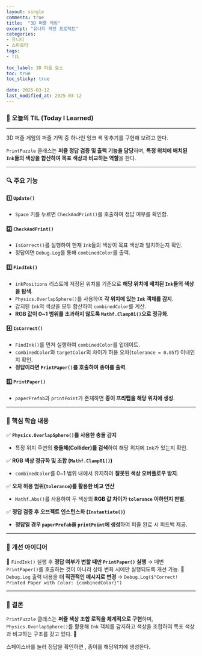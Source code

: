 ```yaml
---
layout: single
comments: true
title:  "3D 퍼즐 게임"
excerpt: "유니티 개인 프로젝트"
categories: 
- 유니티
- 스파르타
tags:
- TIL
 
toc_label: 3D 퍼즐 요소
toc: true
toc_sticky: true
 
date: 2025-03-12
last_modified_at: 2025-03-12
---
```




### 📆 오늘의 TIL (Today I Learned)

---

3D 퍼즐 게임의 퍼즐 기믹 중 하나인 잉크 색 맞추기를 구현해 보려고 한다.

`PrintPuzzle` 클래스는 **퍼즐 정답 검증 및 출력 기능을 담당**하며, **특정 위치에 배치된 `Ink`들의 색상을 합산하여 목표 색상과 비교하는 역할**을 한다.

------

### **🔍 주요 기능**

#### **1️⃣ `Update()`**

- `Space` 키를 누르면 `CheckAndPrint()`를 호출하여 정답 여부를 확인함.

#### **2️⃣ `CheckAndPrint()`**

- `IsCorrect()`를 실행하여 현재 `Ink`들의 색상이 목표 색상과 일치하는지 확인.
- 정답이면 `Debug.Log`를 통해 `combinedColor`를 출력.

#### **3️⃣ `FindInk()`**

- `inkPositions` 리스트에 저장된 위치를 기준으로 **해당 위치에 배치된 `Ink`들의 색상을 탐색**.
- `Physics.OverlapSphere()`를 사용하여 **각 위치에 있는 `Ink` 객체를 감지**.
- 감지된 `Ink`의 색상을 모두 합산하여 `combinedColor`를 계산.
- **RGB 값이 0~1 범위를 초과하지 않도록 `Mathf.Clamp01()`으로 정규화**.

#### **4️⃣ `IsCorrect()`**

- `FindInk()`를 먼저 실행하여 `combinedColor`를 업데이트.
- `combinedColor`와 `targetColor`의 차이가 허용 오차(`tolerance = 0.05f`) 이내인지 확인.
- **정답이라면 `PrintPaper()`를 호출하여 종이를 출력**.

#### **5️⃣ `PrintPaper()`**

- `paperPrefab`과 `printPoint`가 존재하면 **종이 프리팹을 해당 위치에 생성**.

------

### **📌 핵심 학습 내용**

✅ **`Physics.OverlapSphere()`를 사용한 충돌 감지**

- 특정 위치 주변의 **충돌체(Collider)를 검색**하여 해당 위치에 `Ink`가 있는지 확인.

✅ **RGB 색상 정규화 및 조합 (`Mathf.Clamp01()`)**

- `combinedColor`를 0~1 범위 내에서 유지하여 **잘못된 색상 오버플로우 방지**.

✅ **오차 허용 범위(`tolerance`)를 활용한 비교 연산**

- `Mathf.Abs()`를 사용하여 두 색상의 **RGB 값 차이가 `tolerance` 이하인지 판별**.

✅ **정답 검증 후 오브젝트 인스턴스화 (`Instantiate()`)**

- **정답일 경우 `paperPrefab`을 `printPoint`에 생성**하여 퍼즐 완료 시 피드백 제공.

------

### **🚀 개선 아이디어**

🔹 `FindInk()` 실행 후 **정답 여부가 변할 때만 `PrintPaper()` 실행**
 → 매번 `PrintPaper()`를 호출하는 것이 아니라 상태 변화 시에만 실행되도록 개선 가능.
 🔹 `Debug.Log` 출력 내용을 **더 직관적인 메시지로 변경**
 → `Debug.Log($"Correct! Printed Paper with Color: {combinedColor}")`

------

### **📌 결론**

`PrintPuzzle` 클래스는 **퍼즐 색상 조합 로직을 체계적으로 구현**하며, `Physics.OverlapSphere()`를 활용해 `Ink` 객체를 감지하고 색상을 조합하여 목표 색상과 비교하는 구조를 갖고 있다. 🎯

스페이스바를 눌러 정답을 확인하면 , 종이를 해당위치에 생성한다.
